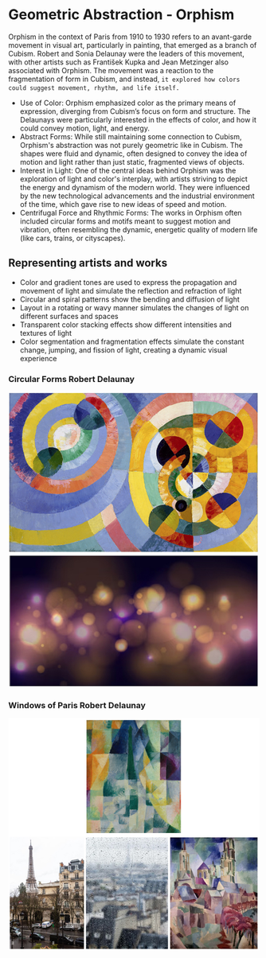# Geometric Abstraction - Orphism
Orphism in the context of Paris from 1910 to 1930 refers to an avant-garde movement in visual art, particularly in painting, that emerged as a branch of Cubism. Robert and Sonia Delaunay were the leaders of this movement, with other artists such as František Kupka and Jean Metzinger also associated with Orphism. The movement was a reaction to the fragmentation of form in Cubism, and instead, ```it explored how colors could suggest movement, rhythm, and life itself.```
- Use of Color: Orphism emphasized color as the primary means of expression, diverging from Cubism’s focus on form and structure. The Delaunays were particularly interested in the effects of color, and how it could convey motion, light, and energy.
- Abstract Forms: While still maintaining some connection to Cubism, Orphism's abstraction was not purely geometric like in Cubism. The shapes were fluid and dynamic, often designed to convey the idea of motion and light rather than just static, fragmented views of objects.
- Interest in Light: One of the central ideas behind Orphism was the exploration of light and color's interplay, with artists striving to depict the energy and dynamism of the modern world. They were influenced by the new technological advancements and the industrial environment of the time, which gave rise to new ideas of speed and motion.
- Centrifugal Force and Rhythmic Forms: The works in Orphism often included circular forms and motifs meant to suggest motion and vibration, often resembling the dynamic, energetic quality of modern life (like cars, trains, or cityscapes).
## Representing artists and works
- Color and gradient tones are used to express the propagation and movement of light and simulate the reflection and refraction of light
- Circular and spiral patterns show the bending and diffusion of light
- Layout in a rotating or wavy manner simulates the changes of light on different surfaces and spaces
- Transparent color stacking effects show different intensities and textures of light
- Color segmentation and fragmentation effects simulate the constant change, jumping, and fission of light, creating a dynamic visual experience
### Circular Forms Robert Delaunay
![Circular-Forms](./Circular-Forms.jpg "Circular-Forms")
### Windows of Paris Robert Delaunay
![Windows of Paris](./Windows-of-Paris.jpg "Windows of Paris")


